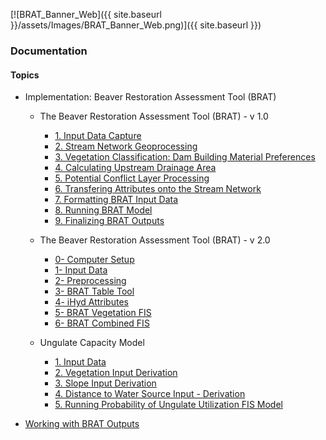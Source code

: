 [![BRAT_Banner_Web]({{ site.baseurl }}/assets/Images/BRAT_Banner_Web.png)]({{ site.baseurl }})



### Documentation

#### Topics

- Implementation: Beaver Restoration Assessment Tool (BRAT)

  - The Beaver Restoration Assessment Tool (BRAT) - v 1.0

    - [1. Input Data Capture](http://brat.joewheaton.org/home/documentation/manual-implementation/beaver-dam-capacity-model/1-input-data)
    - [2. Stream Network Geoprocessing](http://brat.joewheaton.org/home/documentation/manual-implementation/beaver-dam-capacity-model/2-perennial-water-sources)
    - [3. Vegetation Classification: Dam Building Material Preferences](http://brat.joewheaton.org/home/documentation/manual-implementation/beaver-dam-capacity-model/3-wood-for-building-materials)
    - [4. Calculating Upstream Drainage Area](http://brat.joewheaton.org/home/documentation/manual-implementation/beaver-dam-capacity-model/4-dam-building-at-base-flow)
    - [5. Potential Conflict Layer Processing](http://brat.joewheaton.org/home/documentation/manual-implementation/beaver-dam-capacity-model/potential-conflict)
    - [6. Transfering Attributes onto the Stream Network](http://brat.joewheaton.org/home/documentation/manual-implementation/beaver-dam-capacity-model/putting-attributes-on-stream-network)
    - [7. Formatting BRAT Input Data](http://brat.joewheaton.org/home/documentation/manual-implementation/beaver-dam-capacity-model/7-final-data-preparation)
    - [8. Running BRAT Model](http://brat.joewheaton.org/home/documentation/manual-implementation/beaver-dam-capacity-model/5-dams-persist-at-high-flows)
    - [9. Finalizing BRAT Outputs](http://brat.joewheaton.org/home/documentation/manual-implementation/beaver-dam-capacity-model/6-putting-it-together-visualizing-output)

  - The Beaver Restoration Assessment Tool (BRAT) - v 2.0

    - [0- Computer Setup](http://brat.joewheaton.org/home/documentation/manual-implementation/the-beaver-restoration-assessment-tool-brat---v-2-0/0---computer-setup)
    - [1- Input Data](http://brat.joewheaton.org/home/documentation/manual-implementation/the-beaver-restoration-assessment-tool-brat---v-2-0/1-input-data)
    - [2- Preprocessing](http://brat.joewheaton.org/home/documentation/manual-implementation/the-beaver-restoration-assessment-tool-brat---v-2-0/2--preprocessing)
    - [3- BRAT Table Tool](http://brat.joewheaton.org/home/documentation/manual-implementation/the-beaver-restoration-assessment-tool-brat---v-2-0/3--brat-table-tool)
    - [4- iHyd Attributes](http://brat.joewheaton.org/home/documentation/manual-implementation/the-beaver-restoration-assessment-tool-brat---v-2-0/4--ihyd-attributes)
    - [5- BRAT Vegetation FIS](http://brat.joewheaton.org/home/documentation/manual-implementation/the-beaver-restoration-assessment-tool-brat---v-2-0/5--brat-vegetation-fis)
    - [6- BRAT Combined FIS](http://brat.joewheaton.org/home/documentation/manual-implementation/the-beaver-restoration-assessment-tool-brat---v-2-0/6--brat-combined-fis)

  - Ungulate Capacity Model

    - [1. Input Data](http://brat.joewheaton.org/home/documentation/manual-implementation/ungulate-capacity-model/1-input-data)
    - [2. Vegetation Input Derivation](http://brat.joewheaton.org/home/documentation/manual-implementation/ungulate-capacity-model/2-landcover-input-derivation)
    - [3. Slope Input Derivation](http://brat.joewheaton.org/home/documentation/manual-implementation/ungulate-capacity-model/3-slope-input-derivation)
    - [4. Distance to Water Source Input - Derivation](http://brat.joewheaton.org/home/documentation/manual-implementation/ungulate-capacity-model/4-distance-to-water-source-input---derivation)
    - [5. Running Probability of Ungulate Utilization FIS Model](http://brat.joewheaton.org/home/documentation/manual-implementation/ungulate-capacity-model/5-running-ungulate-capacity-fis-model)

- [Working with BRAT Outputs](http://brat.joewheaton.org/home/documentation/working-with-brat-outputs)

